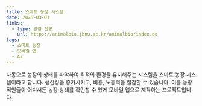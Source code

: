 ```yaml
---
title: 스마트 농장 시스템 
date: 2025-03-01
links:
  - type: 관련 전공
    url: https://animalbio.jbnu.ac.kr/animalbio/index.do
tags:
  - 스마트 농장
  - 모바일 앱
  - AI
---
```


자동으로 농장의 상태를 파악하여 최적의 환경을 유지해주는 시스템을 스마트 농장 시스템이라고 합니다.
생산성을 증가시키고, 비용, 노동력을 절감할 수 있습니다.
이를 농장직원들이 어디서든 농장 상태를 확인할 수 있게 모바일 앱으로 제작하는 프로젝트입니다.

<!--more-->

